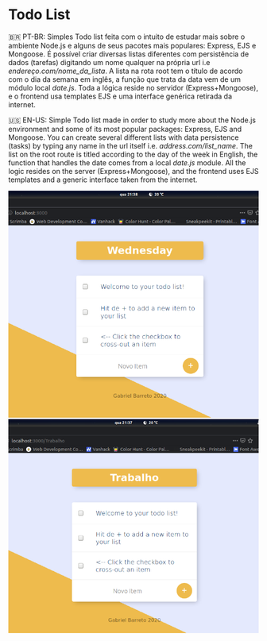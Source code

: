 # Todo List

🇧🇷 PT-BR: Simples Todo list feita com o intuito de estudar mais sobre o ambiente Node.js e alguns de seus pacotes mais populares: Express, EJS e Mongoose. É possível criar diversas listas diferentes com persistência de dados (tarefas) digitando um nome qualquer na própria url i.e *endereço.com/nome_da_lista*. A lista na rota root tem o título de acordo com o dia da semana em inglês, a função que trata da data vem de um módulo local *date.js*. Toda a lógica reside no servidor (Express+Mongoose), e o frontend usa templates EJS e uma interface genérica retirada da internet.

🇺🇸 EN-US: Simple Todo list made in order to study more about the Node.js environment and some of its most popular packages: Express, EJS and Mongoose. You can create several different lists with data persistence (tasks) by typing any name in the url itself i.e. *address.com/list_name*. The list on the root route is titled according to the day of the week in English, the function that handles the date comes from a local *date.js* module. All the logic resides on the server (Express+Mongoose), and the frontend uses EJS templates and a generic interface taken from the internet.


![screenshot1](screenshots/1.png)
![screenshot2](screenshots/2.png)